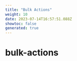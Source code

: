 ```yaml
---
title: "Bulk Actions"
weight: 10
date: 2023-07-14T16:57:51.088Z
showtoc: false
generated: true
---
```

<!-- This file was generated from the Vendure source. Do not modify. Instead, re-run the "docs:build" script -->


# bulk-actions
